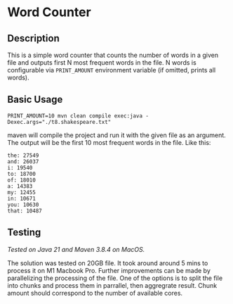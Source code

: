 # Word Counter

## Description

This is a simple word counter that counts the number of words in a given file and outputs first N most frequent words in the file. N words is configurable via `PRINT_AMOUNT` environment variable (if omitted, prints all words).

## Basic Usage

```
PRINT_AMOUNT=10 mvn clean compile exec:java -Dexec.args="./t8.shakespeare.txt"
```

maven will compile the project and run it with the given file as an argument. The output will be the first 10 most frequent words in the file. Like this:

```
the: 27549
and: 26037
i: 19540
to: 18700
of: 18010
a: 14383
my: 12455
in: 10671
you: 10630
that: 10487
```

## Testing

_Tested on Java 21 and Maven 3.8.4 on MacOS._

The solution was tested on 20GB file. It took around around 5 mins to process it on M1 Macbook Pro. Further improvements can be made by parallelizing the processing of the file. One of the options is to split the file into chunks and process them in parrallel, then aggregrate result. Chunk amount should correspond to the number of available cores. 
